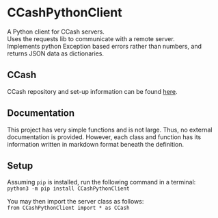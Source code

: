 # CCashPythonClient
A Python client for CCash servers. \
Uses the requests lib to communicate with a remote server. \
Implements python Exception based errors rather than numbers, and
returns JSON data as dictionaries.

## CCash
CCash repository and set-up information can be found
[here](https://GitHub.com/EntireTwix/CCash).

## Documentation
This project has very simple functions and is not large. Thus, no
external documentation is provided. However, each class and function
has its information written in markdown format beneath the
definition.

## Setup
Assuming `pip` is installed, run the following command in a
terminal:  
`python3 -m pip install CCashPythonClient`

You may then import the server class as follows:  
`from CCashPythonClient import * as CCash`
